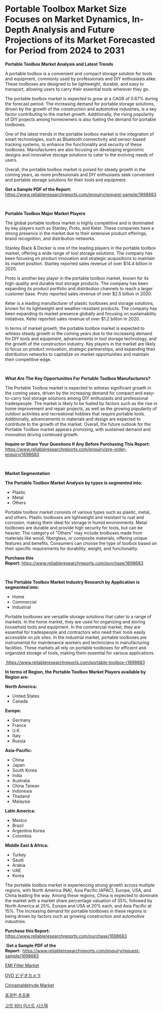 <p><h1>Portable Toolbox Market Size Focuses on Market Dynamics, In-Depth Analysis and Future Projections of its Market Forecasted for Period from 2024 to 2031</h1></p><p><strong>Portable Toolbox Market Analysis and Latest Trends</strong></p>
<p><p>A portable toolbox is a convenient and compact storage solution for tools and equipment, commonly used by professionals and DIY enthusiasts alike. These toolboxes are designed to be lightweight, durable, and easy to transport, allowing users to carry their essential tools wherever they go.</p><p>The portable toolbox market is expected to grow at a CAGR of 0.67% during the forecast period. The increasing demand for portable storage solutions, driven by the growth of the construction and automotive industries, is a key factor contributing to the market growth. Additionally, the rising popularity of DIY projects among homeowners is also fueling the demand for portable toolboxes.</p><p>One of the latest trends in the portable toolbox market is the integration of smart technologies, such as Bluetooth connectivity and sensor-based tracking systems, to enhance the functionality and security of these toolboxes. Manufacturers are also focusing on developing ergonomic designs and innovative storage solutions to cater to the evolving needs of users.</p><p>Overall, the portable toolbox market is poised for steady growth in the coming years, as more professionals and DIY enthusiasts seek convenient and portable storage solutions for their tools and equipment.</p></p>
<p><strong>Get a Sample PDF of the Report:&nbsp;</strong> <a href="https://www.reliableresearchreports.com/enquiry/request-sample/1698683">https://www.reliableresearchreports.com/enquiry/request-sample/1698683</a></p>
<p>&nbsp;</p>
<p><strong>Portable Toolbox Major Market Players</strong></p>
<p><p>The global portable toolbox market is highly competitive and is dominated by key players such as Stanley, Proto, and Keter. These companies have a strong presence in the market due to their extensive product offerings, brand recognition, and distribution networks.</p><p>Stanley Black & Decker is one of the leading players in the portable toolbox market, offering a wide range of tool storage solutions. The company has been focusing on product innovation and strategic acquisitions to maintain its market position. Stanley reported sales revenue of over $14.4 billion in 2020.</p><p>Proto is another key player in the portable toolbox market, known for its high-quality and durable tool storage products. The company has been expanding its product portfolio and distribution channels to reach a larger customer base. Proto reported sales revenue of over $2.5 billion in 2020.</p><p>Keter is a leading manufacturer of plastic toolboxes and storage solutions, known for its lightweight and weather-resistant products. The company has been expanding its market presence globally and focusing on sustainability initiatives. Keter reported sales revenue of over $1.2 billion in 2020.</p><p>In terms of market growth, the portable toolbox market is expected to witness steady growth in the coming years due to the increasing demand for DIY tools and equipment, advancements in tool storage technology, and the growth of the construction industry. Key players in the market are likely to focus on product innovation, strategic partnerships, and expanding their distribution networks to capitalize on market opportunities and maintain their competitive edge.</p></p>
<p>&nbsp;</p>
<p><strong>What Are The Key Opportunities For Portable Toolbox Manufacturers?</strong></p>
<p><p>The Portable Toolbox market is expected to witness significant growth in the coming years, driven by the increasing demand for compact and easy-to-carry tool storage solutions among DIY enthusiasts and professional tradespeople. The market is likely to be fueled by factors such as the rise in home improvement and repair projects, as well as the growing popularity of outdoor activities and recreational hobbies that require portable tools. Additionally, advancements in materials and design are expected to contribute to the growth of the market. Overall, the future outlook for the Portable Toolbox market appears promising, with sustained demand and innovation driving continued growth.</p></p>
<p><strong>Inquire or Share Your Questions If Any Before Purchasing This Report:</strong> <a href="https://www.reliableresearchreports.com/enquiry/pre-order-enquiry/1698683">https://www.reliableresearchreports.com/enquiry/pre-order-enquiry/1698683</a></p>
<p>&nbsp;</p>
<p><strong>Market Segmentation</strong></p>
<p><strong>The Portable Toolbox Market Analysis by types is segmented into:</strong></p>
<p><ul><li>Plastic</li><li>Metal</li><li>Others</li></ul></p>
<p><p>Portable toolbox market consists of various types such as plastic, metal, and others. Plastic toolboxes are lightweight and resistant to rust and corrosion, making them ideal for storage in humid environments. Metal toolboxes are durable and provide high security for tools, but can be heavier. The category of "Others" may include toolboxes made from materials like wood, fiberglass, or composite materials, offering unique features and benefits. Consumers can choose the type of toolbox based on their specific requirements for durability, weight, and functionality.</p></p>
<p><strong>Purchase this Report:&nbsp;</strong><a href="https://www.reliableresearchreports.com/purchase/1698683">https://www.reliableresearchreports.com/purchase/1698683</a></p>
<p>&nbsp;</p>
<p><strong>The Portable Toolbox Market Industry Research by Application is segmented into:</strong></p>
<p><ul><li>Home</li><li>Commercial</li><li>Industrial</li></ul></p>
<p><p>Portable toolboxes are versatile storage solutions that cater to a range of markets. In the home market, they are used for organizing and storing household tools and equipment. In the commercial market, they are essential for tradespeople and contractors who need their tools easily accessible on job sites. In the industrial market, portable toolboxes are instrumental for maintenance workers and technicians in manufacturing facilities. These markets all rely on portable toolboxes for efficient and organized storage of tools, making them essential for various applications.</p></p>
<p><a href="https://www.reliableresearchreports.com/portable-toolbox-r1698683">&nbsp;https://www.reliableresearchreports.com/portable-toolbox-r1698683</a></p>
<p><strong>In terms of Region, the Portable Toolbox Market Players available by Region are:</strong></p>
<p>
    <p> <strong> North America: </strong>
        <ul>
            <li>United States</li>
            <li>Canada</li>
        </ul>
        </p> 
    <p> <strong> Europe: </strong>
        <ul>
            <li>Germany</li>
            <li>France</li>
            <li>U.K.</li>
            <li>Italy</li>
            <li>Russia</li>
        </ul>
        </p> 
    <p> <strong> Asia-Pacific: </strong>
        <ul>
            <li>China</li>
            <li>Japan</li>
            <li>South Korea</li>
            <li>India</li>
            <li>Australia</li>
            <li>China Taiwan</li>
            <li>Indonesia</li>
            <li>Thailand</li>
            <li>Malaysia</li>
        </ul>
        </p> 
    <p> <strong> Latin America: </strong>
        <ul>
            <li>Mexico</li>
            <li>Brazil</li>
            <li>Argentina Korea</li>
            <li>Colombia</li>
        </ul>
        </p> 
    <p> <strong> Middle East & Africa: </strong>
        <ul>
            <li>Turkey</li>
            <li>Saudi</li>
            <li>Arabia</li>
            <li>UAE</li>
            <li>Korea</li>
        </ul>
    </p>
    </p>
<p><p>The portable toolbox market is experiencing strong growth across multiple regions, with North America (NA), Asia Pacific (APAC), Europe, USA, and China leading the way. Among these regions, China is expected to dominate the market with a market share percentage valuation of 35%, followed by North America at 25%, Europe and USA at 20% each, and Asia Pacific at 15%. The increasing demand for portable toolboxes in these regions is being driven by factors such as growing construction and automotive industries.</p></p>
<p><strong>Purchase this Report: </strong><a href="https://www.reliableresearchreports.com/purchase/1698683">https://www.reliableresearchreports.com/purchase/1698683</a></p>
<p>&nbsp;<strong>Get a Sample PDF of the Report:&nbsp;&nbsp;</strong><a href="https://www.reliableresearchreports.com/enquiry/request-sample/1698683">https://www.reliableresearchreports.com/enquiry/request-sample/1698683</a></p>
<p><strong></strong></p>
<p><p><a href="https://github.com/zjyglelu/Market-Research-Report-List-2/blob/main/emi-filter-market.md">EMI Filter Market</a></p><p><a href="https://github.com/vtbvgl20191192/Market-Research-Report-List-1/blob/main/718883821383.md">DVD ビデオカメラ</a></p><p><a href="https://issuu.com/reportprime-2/docs/cinnamaldehyde-market-size-2030.pptx">Cinnamaldehyde Market</a></p><p><a href="https://medium.com/@bubblebutt879567/%EB%A1%9C%EB%94%94%EC%98%AC%EB%9D%BC-%EB%A1%9C%EC%A0%9C%EC%95%84-%EC%B6%94%EC%B6%9C%EB%AC%BC-%EC%8B%9C%EC%9E%A5-%EC%9C%A0%ED%98%95-%EC%9D%91%EC%9A%A9-%EB%B0%8F-%EC%A7%80%EB%A6%AC%EC%97%90-%EB%8C%80%ED%95%9C-%ED%8F%AC%EA%B4%84%EC%A0%81-%ED%8F%89%EA%B0%80-fd20e7f5636d">홍경천 추출물</a></p><p><a href="https://medium.com/@garyauer906782023/%EA%B3%A0%EC%95%95-%EB%AC%BC-%EC%95%88%EA%B0%9C-%EC%8B%9C%EC%8A%A4%ED%85%9C-%EC%8B%9C%EC%9E%A5-%EA%B7%9C%EB%AA%A8-%EC%8B%9C%EC%9E%A5-%EC%A0%84%EB%A7%9D-%EB%B0%8F-%EC%8B%9C%EC%9E%A5-%EC%98%88%EC%B8%A1-2024%EB%85%84%EB%B6%80%ED%84%B0-2031%EB%85%84-73a1c89997e4">고압 워터 미스트 시스템</a></p></p>